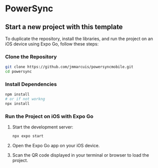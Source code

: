# PowerSync



## Start a new project with this template

To duplicate the repository, install the libraries, and run the project on an iOS device using Expo Go, follow these steps:

### Clone the Repository

```sh
git clone https://github.com/jmmarcuis/powersyncmobile.git
cd powersync
 ```

### Install Dependencies

```sh
npm install
# or if not workng
npx install

```

### Run the Project on iOS with Expo Go

1. Start the development server:
    ```sh
    npx expo start
    ```

2. Open the Expo Go app on your iOS device.

3. Scan the QR code displayed in your terminal or browser to load the project.

 